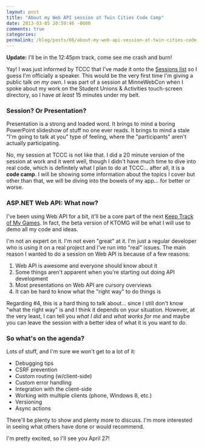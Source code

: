 ```yaml
---
layout: post
title: "About my Web API session at Twin Cities Code Camp"
date: 2013-03-05 20:59:46 -0600
comments: true
categories:
permalink: /blog/posts/66/about-my-web-api-session-at-twin-cities-code-camp
---
```


**Update:** I'll be in the 12:45pm track, come see me crash and burn!

Yay! I was just informed by TCCC that I've made it onto the [Sessions list](http://twincitiescodecamp.com/TCCC/Spring2013/Sessions.aspx#s22) so I guess I'm officially a speaker. This would be the very first time I'm giving a public talk *on my own*. I was part of a session at MinneWebCon when I spoke about my work on the Student Unions & Activities touch-screen directory, so I have *at least* 15 minutes under my belt.

### Session? Or Presentation?

Presentation is a strong and loaded word. It brings to mind a boring PowerPoint slideshow of stuff no one ever reads. It brings to mind a stale "I'm going to talk at you" type of feeling, where the "participants" aren't actually participating.

No, my session at TCCC is not like that. I did a 20 minute version of the session at work and it went well, though I didn't have much time to dive into real code, which is definitely what I plan to do at TCCC... after all, it is a **code camp**. I will be showing some information about the topics I cover but other than that, we will be diving into the bowels of my app... for better or worse.

### ASP.NET Web API: What now?

I've been using Web API for a bit, it'll be a core part of the next [Keep Track of My Games](http://keeptrackofmygames.com). In fact, the beta version of KTOMG will be what I will use to demo all my code and ideas.

I'm not an expert on it. I'm not even "great" at it. I'm just a regular developer who is using it on a real project and I've run into "real" issues. The main reason I wanted to do a session on Web API is because of a few reasons:

1. Web API is awesome and everyone should know about it
2. Some things aren't apparent when you're starting out doing API development
3. Most presentations on Web API are cursory overviews
4. It can be hard to know what the "right way" to do things is

Regarding #4, this is a hard thing to talk about... since I still don't know "what the right way" is and I think it depends on your situation. However, at the very least, I can tell you *what I did* and *what works for me* and maybe you can leave the session with a better idea of what it is you want to do.

### So what's on the agenda?

Lots of stuff, and I'm sure we won't get to a lot of it:

* Debugging tips
* CSRF prevention
* Custom routing (w/client-side)
* Custom error handling
* Integration with the client-side
* Working with multiple clients (phone, Windows 8, etc.)
* Versioning
* Async actions

There'll be plenty to show and plenty more to discuss. I'm more interested in seeing what others have done or would recommend.

I'm pretty excited, so I'll see you April 27!